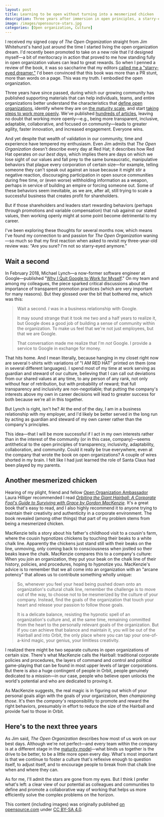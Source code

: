 ```yaml
---
layout: post
title: Learning to be open without turning into a mesmerized chicken
description: Three years after immersion in open principles, a starry-eyed dreamer contemplates the limits of being a steward for organizational culture.
image: /images/opensource-stars.jpg
categories: [Open organization, Culture]
---
```


I received my signed copy of _The Open Organization_ straight from Jim Whitehurst's hand just around the time I started living the open organization dream. I'd recently been promoted to take on a new role that I'd designed myself—a bit of meritocracy in action that proved to me how standing fully in open organization values can lead to great rewards. So when I penned a review of the book, it was so saccharine that my editors [called me a "starry-eyed dreamer."](/starry-eyed-dreamer/) I'd been convinced that this book was more than a PR stunt, more than words on a page. This was my truth. I embodied the open organization.

Three years have since passed, during which our growing community has published supporting materials that can help individuals, teams, and entire organizations better understand the characteristics that [define open organizations](https://opensource.com/open-organization/resources/open-org-definition), identify where they are on [the maturity scale](https://opensource.com/open-organization/resources/open-org-maturity-model), and start [taking steps to work more openly](https://opensource.com/open-organization/resources/workbook). We've published [hundreds of articles](https://opensource.com/open-organization), leaving no doubt that working more openly—e.g., being more transparent, inclusive, adaptable, collaborative, and focused on community—leads to greater agility, faster innovation, and increased engagement. Everyone wins.

And yet despite that wealth of validation in our community, time and experience have tempered my enthusiasm. Even Jim admits that _The Open Organization_ doesn't describe every day at Red Hat; it describes how Red Hat operates _on our best days_, which implies there are days on which we lose sight of our values and fall prey to the same bureaucratic, manipulative behaviors that plague every corporation of certain size—for example, telling someone they can't speak out against an issue because it might stir a negative reaction, discouraging participation in open source communities during free time, or (even worse) withholding information as a weapon, perhaps in service of building an empire or forcing someone out. Some of these behaviors seem inevitable, as we are, after all, still trying to scale a successful business that creates profit for shareholders.

But if those shareholders and leaders start rewarding behaviors (perhaps through promotions and variable compensation) that rub against our stated values, then working openly might at some point become detrimental to my career.

I've been exploring these thoughts for several months now, which means I've found my connection to and passion for _The Open Organization_ waning—so much so that my first reaction when asked to revisit my three-year-old review was: "Are you sure? I'm not so starry-eyed anymore."

## Wait a second

In February 2018, Michael Lynch—a now-former software engineer at Google—published "[Why I Quit Google to Work for Myself](https://mtlynch.io/why-i-quit-google/)." On my team and among my colleagues, the piece sparked critical discussions about the importance of transparent promotion practices (which are very important for many reasons). But they glossed over the bit that bothered me, which was this:

> Wait a second. _I_ was in a business relationship with Google.
> 
> It may sound strange that it took me two and a half years to realize it, but Google does a good job of building a sense of community within the organization. To make us feel that we're not just employees, but that we are Google.
> 
> That conversation made me realize that I'm _not_ Google. I provide a service to Google in exchange for money.

That hits home. And I mean literally, because hanging in my closet right now are several t-shirts with variations of "I AM RED HAT" printed on them (one in several different languages). I spend most of my time at work serving as guardian and steward of our culture, believing that I can call out deviations from our shared values at any time, to any person of any rank, not only without fear of retribution, but with probability of reward; that full transparency and inclusivity are non-negotiable; that putting the company's interests above my own in career decisions will lead to greater success for both because we're all in this together.

But Lynch is right, isn't he? At the end of the day, I am in a business relationship with my employer, and I'd likely be better served in the long run by acting as guardian and steward of my own career rather than the company's principles.

This idea—that I will be more successful if I act in my own interests rather than in the interest of the community (or in this case, company)—seems antithetical to the open principles of transparency, inclusivity, adaptability, collaboration, and community. Could it really be true everywhere, even at the company that wrote the book on open organizations? A couple of wires shorted in my brain. I felt like I had just learned the role of Santa Claus had been played by my parents.

## Another mesmerized chicken

Hearing of my plight, friend and fellow [Open Organization Ambassador](https://opensource.com/open-organization/resources/meet-ambassadors) Laura Hilliger recommended I read _[Orbiting the Giant Hairball: A Corporate Fool's Guide to Surviving with Grace by Gordon MacKenzie](https://www.amazon.com/Orbiting-Giant-Hairball-Corporate-Surviving/dp/0670879835/)_. It's a great book that's easy to read, and I also highly recommend it to anyone trying to maintain their creativity and authenticity in a corporate environment. The book revealed (among other things) that part of my problem stems from being a mesmerized chicken.

MacKenzie tells a story about his father's childhood visit to a cousin's farm, where the cousin hypnotizes chickens by touching their beaks to a white chalk line. Apparently the chickens just stand still with their beaks on the line, unmoving, only coming back to consciousness when jostled so their beaks leave the chalk. MacKenzie compares this to a company's culture: When you join an organization, they put your beak on the chalk line of their history, policies, and procedures, hoping to hypnotize you. MacKenzie's advice is to remember that we all come into an organization with an "arcane potency" that allows us to contribute something wholly unique:

> So, whenever you feel your head being pushed down onto an organization's cultural chalk line, remember the challenge is to move out of the way, to choose not to be mesmerized by the culture of your company. Instead, find the goals of the organization that touch your heart and release your passion to follow those goals.
> 
> It is a delicate balance, resisting the hypnotic spell of an organization's culture and, at the same time, remaining committed from the heart to the personally relevant goals of the organization. But if you can achieve that balance and maintain it, you will be out of the Hairball and into Orbit, the only place where you can tap your one-of-a-kind magic, your genius, your limitless creativity.

I realized there might be two separate cultures in open organizations of certain size. There's what MacKenzie calls the Hairball: traditional corporate policies and procedures, the layers of command and control and political game-playing that can be found in most upper levels of larger corporations. But there is also a huge contingent of people in Orbit, people genuinely dedicated to a mission—in our case, people who believe open unlocks the world's potential and who are dedicated to proving it.

As MacKenzie suggests, the real magic is in figuring out which of your personal goals align with the goals of your organization, then _championing those_. It's then the _company's_ responsibility to promote and reward the right behaviors, presumably in effort to reduce the size of the Hairball and provide fuel to those in Orbit.

## Here's to the next three years

As Jim said, _The Open Organization_ describes how most of us work on our best days. Although we're not perfect—and every team within the company is at a different stage in the [maturity model](https://opensource.com/open-organization/resources/open-org-maturity-model)—what binds us together is the drive to be better, to be a little more open every day. What's most important is that we continue to foster a culture that's reflexive enough to question itself, to adjust itself, and to encourage people to break from that chalk line when and where they can.

As for me, I'll admit the stars are gone from my eyes. But I think I prefer what's left: a clear view of our potential as colleagues and communities to define and promote a collaborative way of working that helps us more efficiently solve the complex problems on the horizon.

<div class="license_footer">
  <p>This content (including images) was originally published <a href="https://opensource.com/open-organization/18/6/limits-of-open-steward">on opensource.com</a> under <a href="https://creativecommons.org/licenses/by-sa/4.0/">CC BY-SA 4.0</a>.</p>
</div>
